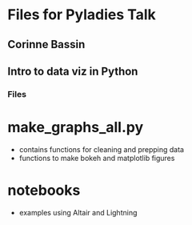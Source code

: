 # Files for Pyladies Talk
## Corinne Bassin
## Intro to data viz in Python

### Files
# make_graphs_all.py 
- contains functions for cleaning and prepping data
- functions to make bokeh and matplotlib figures

# notebooks
- examples using Altair and Lightning